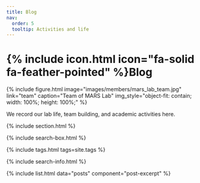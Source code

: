 ```yaml
---
title: Blog
nav:
  order: 5
  tooltip: Activities and life
---
```


# {% include icon.html icon="fa-solid fa-feather-pointed" %}Blog

{% include figure.html 
   image="images/members/mars_lab_team.jpg" 
   link="team"
   caption="Team of MARS Lab" 
   img_style="object-fit: contain; width: 100%; height: 100%;" 
%}

We record our lab life, team building, and academic activities here.

{% include section.html %}

{% include search-box.html %}

{% include tags.html tags=site.tags %}

{% include search-info.html %}

{% include list.html data="posts" component="post-excerpt" %}
